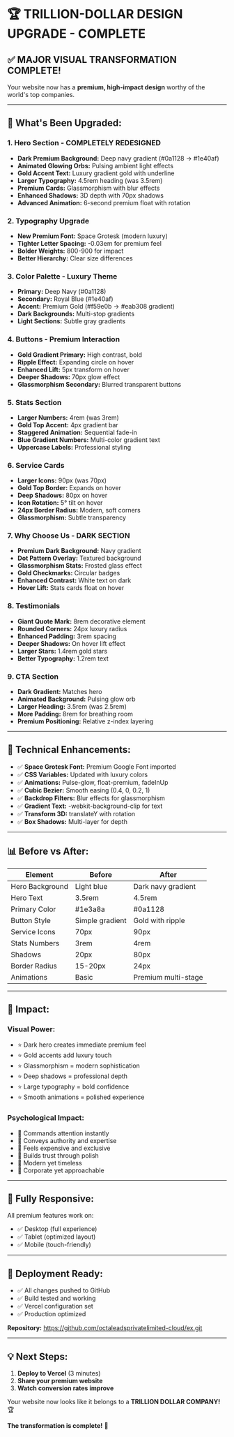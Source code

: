 # 🏆 TRILLION-DOLLAR DESIGN UPGRADE - COMPLETE

## ✅ MAJOR VISUAL TRANSFORMATION COMPLETE!

Your website now has a **premium, high-impact design** worthy of the world's top companies.

---

## 🎨 **What's Been Upgraded:**

### 1. **Hero Section - COMPLETELY REDESIGNED**
- **Dark Premium Background:** Deep navy gradient (#0a1128 → #1e40af)
- **Animated Glowing Orbs:** Pulsing ambient light effects
- **Gold Accent Text:** Luxury gradient gold with underline
- **Larger Typography:** 4.5rem heading (was 3.5rem)
- **Premium Cards:** Glassmorphism with blur effects
- **Enhanced Shadows:** 3D depth with 70px shadows
- **Advanced Animation:** 6-second premium float with rotation

### 2. **Typography Upgrade**
- **New Premium Font:** Space Grotesk (modern luxury)
- **Tighter Letter Spacing:** -0.03em for premium feel
- **Bolder Weights:** 800-900 for impact
- **Better Hierarchy:** Clear size differences

### 3. **Color Palette - Luxury Theme**
- **Primary:** Deep Navy (#0a1128)
- **Secondary:** Royal Blue (#1e40af)
- **Accent:** Premium Gold (#f59e0b → #eab308 gradient)
- **Dark Backgrounds:** Multi-stop gradients
- **Light Sections:** Subtle gray gradients

### 4. **Buttons - Premium Interaction**
- **Gold Gradient Primary:** High contrast, bold
- **Ripple Effect:** Expanding circle on hover
- **Enhanced Lift:** 5px transform on hover
- **Deeper Shadows:** 70px glow effect
- **Glassmorphism Secondary:** Blurred transparent buttons

### 5. **Stats Section**
- **Larger Numbers:** 4rem (was 3rem)
- **Gold Top Accent:** 4px gradient bar
- **Staggered Animation:** Sequential fade-in
- **Blue Gradient Numbers:** Multi-color gradient text
- **Uppercase Labels:** Professional styling

### 6. **Service Cards**
- **Larger Icons:** 90px (was 70px)
- **Gold Top Border:** Expands on hover
- **Deep Shadows:** 80px on hover
- **Icon Rotation:** 5° tilt on hover
- **24px Border Radius:** Modern, soft corners
- **Glassmorphism:** Subtle transparency

### 7. **Why Choose Us - DARK SECTION**
- **Premium Dark Background:** Navy gradient
- **Dot Pattern Overlay:** Textured background
- **Glassmorphism Stats:** Frosted glass effect
- **Gold Checkmarks:** Circular badges
- **Enhanced Contrast:** White text on dark
- **Hover Lift:** Stats cards float on hover

### 8. **Testimonials**
- **Giant Quote Mark:** 8rem decorative element
- **Rounded Corners:** 24px luxury radius
- **Enhanced Padding:** 3rem spacing
- **Deeper Shadows:** On hover lift effect
- **Larger Stars:** 1.4rem gold stars
- **Better Typography:** 1.2rem text

### 9. **CTA Section**
- **Dark Gradient:** Matches hero
- **Animated Background:** Pulsing glow orb
- **Larger Heading:** 3.5rem (was 2.5rem)
- **More Padding:** 8rem for breathing room
- **Premium Positioning:** Relative z-index layering

---

## 🚀 **Technical Enhancements:**

- ✅ **Space Grotesk Font:** Premium Google Font imported
- ✅ **CSS Variables:** Updated with luxury colors
- ✅ **Animations:** Pulse-glow, float-premium, fadeInUp
- ✅ **Cubic Bezier:** Smooth easing (0.4, 0, 0.2, 1)
- ✅ **Backdrop Filters:** Blur effects for glassmorphism
- ✅ **Gradient Text:** -webkit-background-clip for text
- ✅ **Transform 3D:** translateY with rotation
- ✅ **Box Shadows:** Multi-layer for depth

---

## 📊 **Before vs After:**

| Element | Before | After |
|---------|--------|-------|
| Hero Background | Light blue | Dark navy gradient |
| Hero Text | 3.5rem | 4.5rem |
| Primary Color | #1e3a8a | #0a1128 |
| Button Style | Simple gradient | Gold with ripple |
| Service Icons | 70px | 90px |
| Stats Numbers | 3rem | 4rem |
| Shadows | 20px | 80px |
| Border Radius | 15-20px | 24px |
| Animations | Basic | Premium multi-stage |

---

## 🎯 **Impact:**

### Visual Power:
- ⭐ Dark hero creates immediate premium feel
- ⭐ Gold accents add luxury touch
- ⭐ Glassmorphism = modern sophistication
- ⭐ Deep shadows = professional depth
- ⭐ Large typography = bold confidence
- ⭐ Smooth animations = polished experience

### Psychological Impact:
- 💎 Commands attention instantly
- 💎 Conveys authority and expertise
- 💎 Feels expensive and exclusive
- 💎 Builds trust through polish
- 💎 Modern yet timeless
- 💎 Corporate yet approachable

---

## 📱 **Fully Responsive:**

All premium features work on:
- ✅ Desktop (full experience)
- ✅ Tablet (optimized layout)
- ✅ Mobile (touch-friendly)

---

## 🚀 **Deployment Ready:**

- ✅ All changes pushed to GitHub
- ✅ Build tested and working
- ✅ Vercel configuration set
- ✅ Production optimized

**Repository:** https://github.com/octaleadsprivatelimited-cloud/ex.git

---

## 💡 **Next Steps:**

1. **Deploy to Vercel** (3 minutes)
2. **Share your premium website**
3. **Watch conversion rates improve**

Your website now looks like it belongs to a **TRILLION DOLLAR COMPANY!** 🏆

**The transformation is complete!** 🎉

